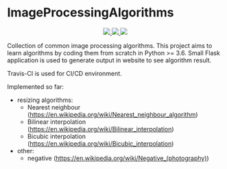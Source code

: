 <p align="center">
    <h1>ImageProcessingAlgorithms</h1>
</p>
<p align="center">
    <a href="https://travis-ci.com/github/mateuszz0000/imgprocalgs">
        <img src="https://travis-ci.com/mateuszz0000/imgprocalgs.svg?branch=master">
    </a>
    <a href="https://codecov.io/gh/mateuszz0000/imgprocalgs">
        <img src="https://img.shields.io/codecov/c/github/mateuszz0000/imgprocalgs">
    </a>
    <a href="https://www.python.org/">
        <img src="https://img.shields.io/badge/Made%20with-Python-1f425f.svg">
    </a>
</p>



Collection of common image processing algorithms. This project aims to learn algorithms by coding them from scratch in Python >= 3.6. 
Small Flask application is used to generate output in website to see algorithm result.

Travis-CI is used for CI/CD environment.

Implemented so far:
* resizing algorithms:
    * Nearest neighbour (https://en.wikipedia.org/wiki/Nearest_neighbour_algorithm)
    * Bilinear interpolation (https://en.wikipedia.org/wiki/Bilinear_interpolation)
    * Bicubic interpolation (https://en.wikipedia.org/wiki/Bicubic_interpolation)
* other:
    * negative (https://en.wikipedia.org/wiki/Negative_(photography))
